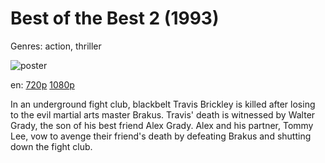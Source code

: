 # Best of the Best 2 (1993)

Genres: action, thriller

![poster](http://image.tmdb.org/t/p/w500/tu7xa8yzywtOjuffN5jEakqIp5N.jpg)

en:
  [720p](magnet:?xt=urn:btih:9D5F7E2F1B45ADC6D6B8C2028249DBF460F45B98&tr=udp://glotorrents.pw:6969/announce&tr=udp://tracker.opentrackr.org:1337/announce&tr=udp://torrent.gresille.org:80/announce&tr=udp://tracker.openbittorrent.com:80&tr=udp://tracker.coppersurfer.tk:6969&tr=udp://tracker.leechers-paradise.org:6969&tr=udp://p4p.arenabg.ch:1337&tr=udp://tracker.internetwarriors.net:1337)
  [1080p](magnet:?xt=urn:btih:5C47A915C8C7B70EDBF9D57BF273D0F3978A4782&tr=udp://glotorrents.pw:6969/announce&tr=udp://tracker.opentrackr.org:1337/announce&tr=udp://torrent.gresille.org:80/announce&tr=udp://tracker.openbittorrent.com:80&tr=udp://tracker.coppersurfer.tk:6969&tr=udp://tracker.leechers-paradise.org:6969&tr=udp://p4p.arenabg.ch:1337&tr=udp://tracker.internetwarriors.net:1337)
  


In an underground fight club, blackbelt Travis Brickley is killed after losing to the evil martial arts master Brakus. Travis' death is witnessed by Walter Grady, the son of his best friend Alex Grady. Alex and his partner, Tommy Lee, vow to avenge their friend's death by defeating Brakus and shutting down the fight club.
